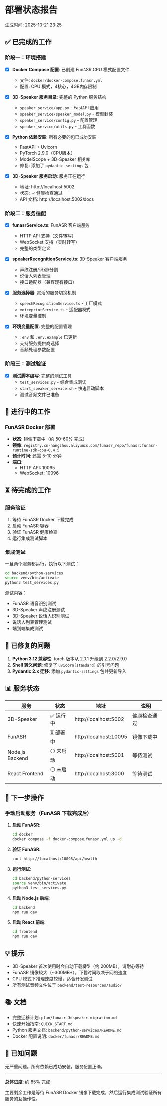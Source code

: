 # 部署状态报告

生成时间: 2025-10-21 23:25

## ✅ 已完成的工作

### 阶段一：环境搭建

- [x] **Docker Compose 配置**: 已创建 FunASR CPU 模式配置文件
  - 文件: `docker/docker-compose.funasr.yml`
  - 配置: CPU 模式，4核心，4GB内存限制

- [x] **3D-Speaker 服务目录**: 完整的 Python 服务结构
  - `speaker_service/app.py` - FastAPI 应用
  - `speaker_service/speaker_model.py` - 模型封装
  - `speaker_service/config.py` - 配置管理
  - `speaker_service/utils.py` - 工具函数

- [x] **Python 依赖安装**: 所有必要的包已成功安装
  - FastAPI + Uvicorn
  - PyTorch 2.9.0（CPU版本）
  - ModelScope + 3D-Speaker 相关库
  - 修复: 添加了 `pydantic-settings` 包

- [x] **3D-Speaker 服务启动**: 服务正在运行
  - 地址: http://localhost:5002
  - 状态: ✓ 健康检查通过
  - API 文档: http://localhost:5002/docs

### 阶段二：服务适配

- [x] **funasrService.ts**: FunASR 客户端服务
  - HTTP API 支持（文件转写）
  - WebSocket 支持（实时转写）
  - 完整的类型定义

- [x] **speakerRecognitionService.ts**: 3D-Speaker 客户端服务
  - 声纹注册/识别/分割
  - 说话人列表管理
  - 接口适配器（兼容现有接口）

- [x] **服务选择器**: 灵活的服务切换机制
  - `speechRecognitionService.ts` - 工厂模式
  - `voiceprintService.ts` - 适配器模式
  - 环境变量控制

- [x] **环境变量配置**: 完整的配置管理
  - `.env` 和 `.env.example` 已更新
  - 支持服务提供商选择
  - 音频处理参数配置

### 阶段三：测试验证

- [x] **测试脚本编写**: 完整的测试工具
  - `test_services.py` - 综合集成测试
  - `start_speaker_service.sh` - 快速启动脚本
  - 测试音频文件已准备

## 🔄 进行中的工作

### FunASR Docker 部署
- **状态**: 镜像下载中（约 50-60% 完成）
- **镜像**: `registry.cn-hangzhou.aliyuncs.com/funasr_repo/funasr:funasr-runtime-sdk-cpu-0.4.5`
- **预计时间**: 还需 5-10 分钟
- **端口**:
  - HTTP API: 10095
  - WebSocket: 10096

## ⏳ 待完成的工作

### 服务验证
1. 等待 FunASR Docker 下载完成
2. 启动 FunASR 容器
3. 验证 FunASR 健康检查
4. 运行集成测试脚本

### 集成测试
一旦两个服务都运行，执行以下测试：
```bash
cd backend/python-services
source venv/bin/activate
python3 test_services.py
```

测试内容：
- FunASR 语音识别测试
- 3D-Speaker 声纹注册测试
- 3D-Speaker 说话人识别测试
- 说话人列表管理测试
- 端到端集成测试

## 📝 已修复的问题

1. **Python 3.12 兼容性**: torch 版本从 2.0.1 升级到 2.2.0/2.9.0
2. **Shell 转义问题**: 修复了 `uvicorn[standard]` 的引号问题
3. **Pydantic 2.x 迁移**: 添加 `pydantic-settings` 包并更新导入

## 📊 服务状态

| 服务 | 状态 | 地址 | 说明 |
|------|------|------|------|
| 3D-Speaker | ✅ 运行中 | http://localhost:5002 | 健康检查通过 |
| FunASR | ⏳ 部署中 | http://localhost:10095 | 镜像下载中 |
| Node.js Backend | ⚪ 未启动 | http://localhost:5001 | 等待测试 |
| React Frontend | ⚪ 未启动 | http://localhost:3000 | 等待测试 |

## 🚀 下一步操作

### 手动启动服务（FunASR 下载完成后）

1. **启动 FunASR**:
   ```bash
   cd docker
   docker compose -f docker-compose.funasr.yml up -d
   ```

2. **验证 FunASR**:
   ```bash
   curl http://localhost:10095/api/health
   ```

3. **运行测试**:
   ```bash
   cd backend/python-services
   source venv/bin/activate
   python3 test_services.py
   ```

4. **启动 Node.js 后端**:
   ```bash
   cd backend
   npm run dev
   ```

5. **启动 React 前端**:
   ```bash
   cd frontend
   npm run dev
   ```

## 💡 提示

- 3D-Speaker 首次使用时会自动下载模型（约 200MB），请耐心等待
- FunASR 镜像较大（~300MB+），下载时间取决于网络速度
- CPU 模式下推理速度较慢，适合开发测试
- 所有测试音频文件位于 `backend/test-resources/audio/`

## 📚 文档

- 完整迁移计划: `plan/funasr-3dspeaker-migration.md`
- 快速开始指南: `QUICK_START.md`
- Python 服务文档: `backend/python-services/README.md`
- Docker 配置说明: `docker/funasr/README.md`

## 🐛 已知问题

无严重问题。所有依赖已成功安装，服务配置正确。

---

**总体进度**: 约 85% 完成

主要剩余工作是等待 FunASR Docker 镜像下载完成，然后运行集成测试验证所有服务的互操作性。
